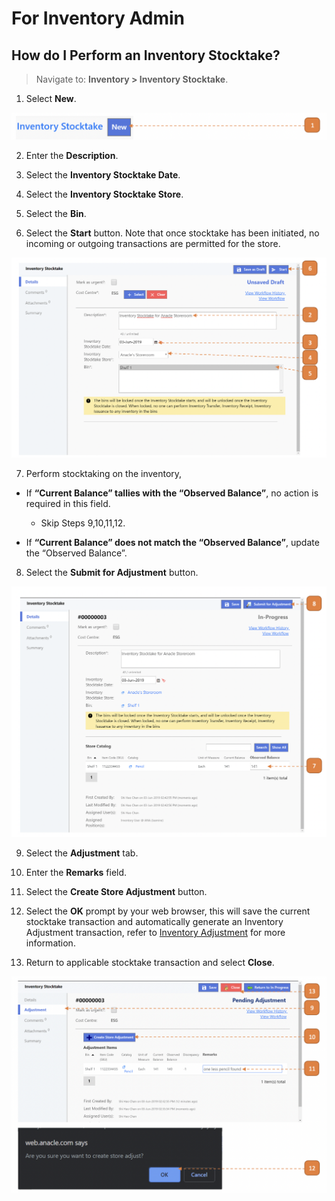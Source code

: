 # For Inventory Admin

## How do I Perform an Inventory Stocktake?

> Navigate to: **Inventory > Inventory Stocktake**.

1. Select **New**.

![](images/ISTFIA.png "ISTFIA")

2. Enter the **Description**.

3. Select the **Inventory Stocktake Date**.

4. Select the **Inventory Stocktake Store**.

5. Select the **Bin**.

6. Select the **Start** button.
Note that once stocktake has been initiated, no incoming or outgoing transactions are permitted for the store.

![](images/ISTFIA2.png "ISTFIA2")

7. Perform stocktaking on the inventory,

- If **“Current Balance” tallies with the “Observed Balance”**, no action is required in this field.

    - Skip Steps 9,10,11,12.

- If **“Current Balance” does not match the “Observed Balance”**, update the “Observed Balance”.

8. Select the **Submit for Adjustment** button.

![](images/ISTFIA3.png "ISTFIA3")

9. Select the **Adjustment** tab.

10. Enter the **Remarks** field.

11. Select the **Create Store Adjustment** button.

12. Select the **OK** prompt by your web browser, this will save the current stocktake transaction and automatically generate an Inventory Adjustment transaction, refer to [Inventory Adjustment](InventoryAdjustment) for more information.

13. Return to applicable stocktake transaction and select **Close**.

![](images/ISTFIA4.png "ISTFIA4")